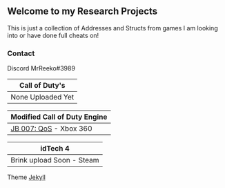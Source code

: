 ## Welcome to my Research Projects

This is just a collection of Addresses and Structs from games I am looking into or have done full cheats on!

### Contact
Discord MrReeko#3989




| Call of Duty's |
| ----------- |
| None Uploaded Yet | 

| Modified Call of Duty Engine |
| ----------- |
| [JB 007: QoS](https://mrreekoftwxd.github.io/Research/jb007QoS) - Xbox 360| 

| idTech 4 |
| ----------- |
| Brink upload Soon - Steam | 












Theme [Jekyll](https://jekyllrb.com/)
